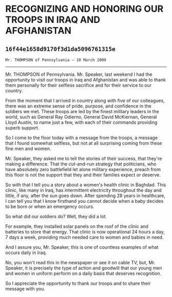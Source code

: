 # RECOGNIZING AND HONORING OUR TROOPS IN IRAQ AND AFGHANISTAN
## `16f44e1658d9170f3d1da5096761315e`
`Mr. THOMPSON of Pennsylvania — 10 March 2009`

---


Mr. THOMPSON of Pennsylvania. Mr. Speaker, last weekend I had the 
opportunity to visit our troops in Iraq and Afghanistan and was able to 
thank them personally for their selfless sacrifice and for their 
service to our country.

From the moment that I arrived in country along with five of our 
colleagues, there was an extreme sense of pride, purpose, and 
confidence in the soldiers we met. These troops are led by the finest 
military leaders in the world, such as General Ray Odierno, General 
David McKiernan, General Lloyd Austin, to name just a few, with each of 
their commands providing superb support.

So I come to the floor today with a message from the troops, a 
message that I found somewhat selfless, but not at all surprising 
coming from these fine men and women.

Mr. Speaker, they asked me to tell the stories of their success, that 
they're making a difference. That the cut-and-run strategy that 
politicians, who have absolutely zero battlefield let alone military 
experience, preach from this floor is not the support that they and 
their families expect or deserve.

So with that I tell you a story about a women's health clinic in 
Baghdad. This clinic, like many in Iraq, has intermittent electricity 
throughout the day and little, if any, after the sun goes down. After 
spending 28 years in healthcare, I can tell you that I know firsthand 
you cannot decide when a baby decides to be born or when an emergency 
occurs.

So what did our soldiers do? Well, they did a lot.

For example, they installed solar panels on the roof of the clinic 
and batteries to store that energy. That clinic is now operational 24 
hours a day, 7 days a week, providing much needed care to women and 
babies in need.

And I assure you, Mr. Speaker, this is one of countless examples of 
what occurs daily in Iraq.

No, you won't read this in the newspaper or see it on cable TV, but, 
Mr. Speaker, it is precisely the type of action and goodwill that our 
young men and women in uniform perform on a daily basis that deserves 
recognition.

So I appreciate the opportunity to thank our troops and to share 
their message with you.



